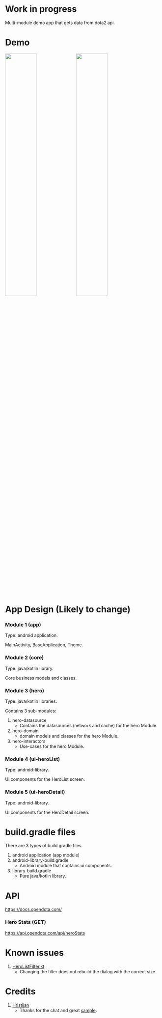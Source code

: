 # Work in progress
Multi-module demo app that gets data from dota2 api.

# Demo
<img src="https://github.com/mitchtabian/Dota-Info/blob/master/art/demo1.gif" width="45%">
<img src="https://github.com/mitchtabian/Dota-Info/blob/master/art/demo2.gif" width="45%">


# App Design (Likely to change)

### Module 1 (app)
Type: android application.

MainActivity, BaseApplication, Theme.

### Module 2 (core)
Type: java/kotlin library.

Core business models and classes.

### Module 3 (hero)
Type: java/kotlin libraries.

Contains 3 sub-modules:
1. hero-datasource
    - Contains the datasources (network and cache) for the hero Module.
1. hero-domain
    - domain models and classes for the hero Module.
1. hero-interactors
    - Use-cases for the hero Module.

### Module 4 (ui-heroList)
Type: android-library.

UI components for the HeroList screen.

### Module 5 (ui-heroDetail)
Type: android-library.

UI components for the HeroDetail screen.


# build.gradle files
There are 3 types of build.gradle files.
1. android application (app module)
1. android-library-build.gradle
    - Android module that contains ui components.
1. library-build.gradle
    - Pure java/kotlin library.


# API
https://docs.opendota.com/

### Hero Stats (GET)
https://api.opendota.com/api/heroStats

# Known issues
1. [HeroListFilter.kt]()
    - Changing the filter does not rebuild the dialog with the correct size.


# Credits
1. [Hristijan](https://twitter.com/funky_muse)
    - Thanks for the chat and great [sample](https://github.com/FunkyMuse/Aurora).

















